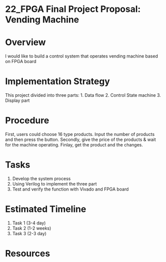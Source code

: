 # 22_FPGA Final Project Proposal: Vending Machine 

# Overview
I would like to build a control system that operates vending machine based on FPGA board

# Implementation Strategy
This project divided into three parts: 1. Data flow 2. Control State machine 3. Display part

# Procedure
First, users could choose 16 type products. Input the number of products and then press the button.
Secondly, give the price of the products & wait for the machine operating.
Finlay, get the product and the changes.

# Tasks
1. Develop the system process
2. Using Verilog to implement the three part 
3. Test and verify the function with Vivado and FPGA board 

# Estimated Timeline
1. Task 1 (3-4 day)
2. Task 2 (1-2 weeks)
3. Task 3 (2-3 day)
# Resources
